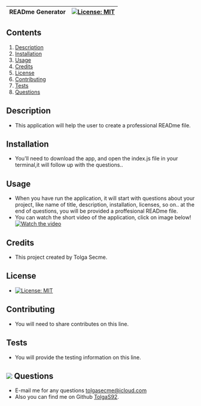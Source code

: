 
| READme Generator	 | [![License: MIT](https://img.shields.io/badge/License-MIT-yellow.svg)](https://opensource.org/licenses/MIT) |
| ------------- |:-------------:|
## Contents
1. [Description](#Description)
2. [Installation](#Installation)
3. [Usage](#Usage)
4. [Credits](#Credits)
5. [License](#License)
6. [Contributing](#Contributing)
7. [Tests](#Tests)
8. [Questions](#Questions)
## Description 
- This application will help the user to create a professional READme file. 
## Installation
- You'll need to download the app, and open the index.js file in your terminal,it will follow up with the questions..
## Usage
- When you have run the application, it will start with questions about your project, like name of title, description, installation, licenses, so on.. at the end of questions, you will be provided a proffesional READme file.
- You can watch the short video of the application, click on image below!
[![Watch the video](https://1.bp.blogspot.com/-x6mhhTiLiA8/XeW6e1r2ABI/AAAAAAAApms/TOUEfMeCaN86lfShwq837IFk8D-aASTaACLcBGAsYHQ/s640/coding.jpeg)](https://drive.google.com/file/d/1-PBQe9nrD3mhHb4fBPhGShNZLPT6RbS3/view?usp=sharing)

## Credits
- This project created by Tolga Secme.
## License
- [![License: MIT](https://img.shields.io/badge/License-MIT-yellow.svg)](https://opensource.org/licenses/MIT)
## Contributing
- You will need to share contributes on this line.
## Tests
- You will provide the testing information on this line.
## <img src="https://icons.iconarchive.com/icons/social-media-icons/social-buntings/48/Aim-icon.png">  Questions
- E-mail me for any questions [tolgasecme@icloud.com](mailto:tolgasecme@icloud.com)
- Also you can find me on Github [TolgaS92](https://github.com/TolgaS92).
